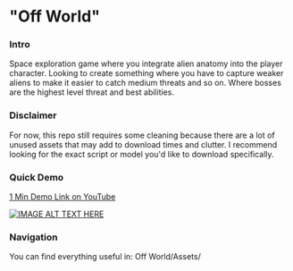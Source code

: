 # "Off World"
### Intro
Space exploration game where you integrate alien anatomy into the player character. Looking to create something where you have to capture weaker aliens to make it easier to catch medium threats and so on. Where bosses are the highest level threat and best abilities.

### Disclaimer
For now, this repo still requires some cleaning because there are a lot of unused assets that may add to download times and clutter. I recommend looking for the exact script or model you'd like to download specifically.

### Quick Demo
[1 Min Demo Link on YouTube](https://www.youtube.com/watch?v=I9-k-yx-beE&ab_channel=YeetleBandeetle)

[![IMAGE ALT TEXT HERE](https://img.youtube.com/vi/I9-k-yx-beE/0.jpg)](https://www.youtube.com/watch?v=I9-k-yx-beE)

### Navigation
You can find everything useful in: Off World/Assets/ 


